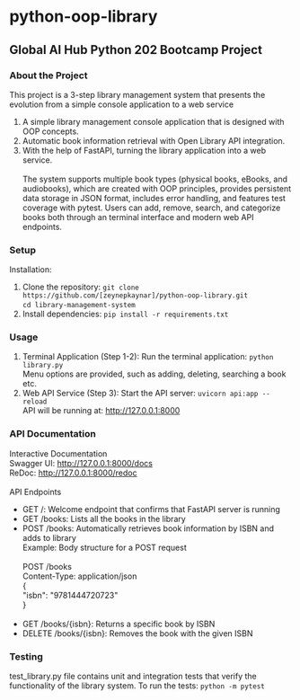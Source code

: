 # python-oop-library
## Global AI Hub Python 202 Bootcamp Project
### About the Project
This project is a 3-step library management system that presents the evolution from a simple console application to a web service </br>
1. A simple library management console application that is designed with OOP concepts. </br>
2. Automatic book information retrieval with Open Library API integration. </br>
3. With the help of FastAPI, turning the library application into a web service. </br> </br> 
The system supports multiple book types (physical books, eBooks, and audiobooks), which are created with OOP principles, provides persistent data storage in JSON format, includes error handling, and features test coverage with pytest. Users can add, remove, search, and categorize books both through an terminal interface and modern web API endpoints. </br>
### Setup
Installation: 
1. Clone the repository: `git clone https://github.com/[zeynepkaynar]/python-oop-library.git` </br>
`cd library-management-system`
2. Install dependencies: `pip install -r requirements.txt`
### Usage
1. Terminal Application (Step 1-2): Run the terminal application:  `python library.py` </br>
Menu options are provided, such as adding, deleting, searching a book etc. </br>
2. Web API Service (Step 3):  Start the API server: `uvicorn api:app --reload` </br>
API will be running at: http://127.0.0.1:8000 </br>
### API Documentation
Interactive Documentation </br>
Swagger UI: http://127.0.0.1:8000/docs </br>
ReDoc: http://127.0.0.1:8000/redoc </br> </br>
API Endpoints </br> 
- GET /: Welcome endpoint that confirms that FastAPI server is running </br>
- GET /books: Lists all the books in the library </br>
- POST /books: Automatically retrieves book information by ISBN and adds to library </br>
Example: Body structure for a POST request </br> </br>
POST /books </br>
Content-Type: application/json </br>
{ </br>
"isbn": "9781444720723" </br>
} </br> </br>
- GET /books/{isbn}: Returns a specific book by ISBN </br>
- DELETE /books/{isbn}: Removes the book with the given ISBN </br>
### Testing
test_library.py file contains unit and integration tests that verify the functionality of the library system. To run the tests: `python -m pytest`
